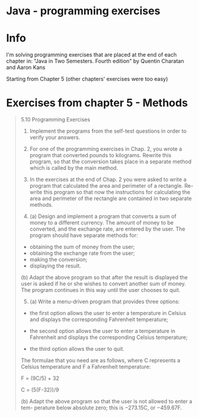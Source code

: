 # Java - programming exercises

# Info

I'm solving programming exercises that are placed at the end of each chapter in:
"Java in Two Semesters. Fourth edition" by Quentin Charatan and Aaron Kans

Starting from Chapter 5 (other chapters' exercises were too easy)

# Exercises from chapter 5 - Methods

> 5.10 Programming Exercises
>
> 1. Implement the programs from the self-test questions in order to verify your
> answers.
>
> 2. For one of the programming exercises in Chap. 2, you wrote a program that
> converted pounds to kilograms. Rewrite this program, so that the conversion
> takes place in a separate method which is called by the main method.
>
> 3. In the exercises at the end of Chap. 2 you were asked to write a program that
> calculated the area and perimeter of a rectangle. Re-write this program so that
> now the instructions for calculating the area and perimeter of the rectangle are
> contained in two separate methods.
>
> 4. (a) Design and implement a program that converts a sum of money to a different
> currency. The amount of money to be converted, and the exchange rate, are
> entered by the user. The program should have separate methods for:
>
> - obtaining the sum of money from the user;
> - obtaining the exchange rate from the user;
> - making the conversion;
> - displaying the result.
>
> (b) Adapt the above program so that after the result is displayed the user is asked
> if he or she wishes to convert another sum of money. The program continues
> in this way until the user chooses to quit.
>
> 5. (a) Write a menu-driven program that provides three options:
>
> - the first option allows the user to enter a temperature in Celsius and displays
> the corresponding Fahrenheit temperature;
>
> - the second option allows the user to enter a temperature in Fahrenheit and
> displays the corresponding Celsius temperature;
>
> - the third option allows the user to quit.
>
> The formulae that you need are as follows, where C represents a Celsius temperature
> and F a Fahrenheit temperature:
>
> F = (9C/5) + 32
>
> C = (5(F-32))/9
>
> (b) Adapt the above program so that the user is not allowed to enter a tem-
> perature below absolute zero; this is −273.15C, or −459.67F.

